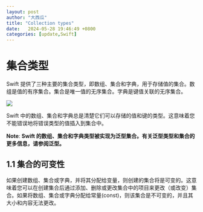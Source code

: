 ```yaml
---
layout: post
author: "大西瓜"
title: "Collection types"
date:   2024-05-28 19:46:49 +0800
categories: [update,Swift] 
---
```




# 集合类型



Swift 提供了三种主要的集合类型，即数组、集合和字典，用于存储值的集合。数组是值的有序集合。集合是唯一值的无序集合。字典是键值关联的无序集合。



![](https://docs.swift.org/swift-book/images/CollectionTypes_intro~dark@2x.png)



Swift 中的数组、集合和字典总是清楚它们可以存储的值和键的类型。这意味着您不能错误地将错误类型的值插入到集合中。



**Note**:
**Swift 的数组、集合和字典类型被实现为泛型集合。有关泛型类型和集合的更多信息，请参阅泛型。**



## 1.1 集合的可变性

如果创建数组、集合或字典，并将其分配给变量，则创建的集合将是可变的。这意味着您可以在创建集合后通过添加、删除或更改集合中的项目来更改（或改变）集合。如果将数组、集合或字典分配给常量(const)，则该集合是不可变的，并且其大小和内容无法更改。
